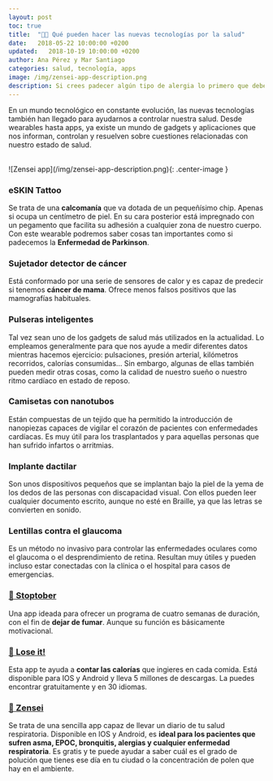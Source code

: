 ```yaml
---
layout: post
toc: true
title:  "📱🤧 Qué pueden hacer las nuevas tecnologías por la salud"
date:   2018-05-22 10:00:00 +0200
updated:   2018-10-19 10:00:00 +0200
author: Ana Pérez y Mar Santiago
categories: salud, tecnología, apps
image: /img/zensei-app-description.png
description: Si crees padecer algún tipo de alergia lo primero que debes hacer es acudir a tu médico de cabecera para confirmar el diagnóstico. Si el especialista lo considera oportuno, te indicará que debes,...
---
```


En un mundo tecnológico en constante evolución, las nuevas tecnologías también han llegado para ayudarnos a controlar nuestra salud. Desde wearables hasta apps, ya existe un mundo de gadgets y aplicaciones que nos informan, controlan y resuelven sobre cuestiones relacionadas con nuestro estado de salud.

<br>
![Zensei app](/img/zensei-app-description.png){: .center-image }
<br>

### **eSKIN Tattoo**

Se trata de una **calcomanía** que va dotada de un pequeñísimo chip. Apenas si ocupa un centímetro de piel. En su cara posterior está impregnado con un pegamento que facilita su adhesión a cualquier zona de nuestro cuerpo. Con este wearable podremos saber cosas tan importantes como si padecemos la **Enfermedad de Parkinson**.

### **Sujetador detector de cáncer**

Está conformado por una serie de sensores de calor y es capaz de predecir si tenemos **cáncer de mama**. Ofrece menos falsos positivos que las mamografías habituales.

### **Pulseras inteligentes**

Tal vez sean uno de los gadgets de salud más utilizados en la actualidad. Lo empleamos generalmente para que nos ayude a medir diferentes datos mientras hacemos ejercicio: pulsaciones, presión arterial, kilómetros recorridos, calorías consumidas… Sin embargo, algunas de ellas también pueden medir otras cosas, como la calidad de nuestro sueño o nuestro ritmo cardíaco en estado de reposo.

### **Camisetas con nanotubos**

Están compuestas de un tejido que ha permitido la introducción de nanopiezas capaces de vigilar el corazón de pacientes con enfermedades cardíacas. Es muy útil para los trasplantados y para aquellas personas que han sufrido infartos o arritmias.

### **Implante dactilar**

Son unos dispositivos pequeños que se implantan bajo la piel de la yema de los dedos de las personas con discapacidad visual. Con ellos pueden leer cualquier documento escrito, aunque no esté en Braille, ya que las letras se convierten en sonido.

### **Lentillas contra el glaucoma**

Es un método no invasivo para controlar las enfermedades oculares como el glaucoma o el desprendimiento de retina. Resultan muy útiles y pueden incluso estar conectadas con la clínica o el hospital para casos de emergencias.

### **[📱 Stoptober](https://www.nhs.uk/oneyou/stoptober/home#yGjxtKtuRDvxT8xQ.97)**

Una app ideada para ofrecer un programa de cuatro semanas de duración, con el fin de **dejar de fumar**. Aunque su función es básicamente motivacional.

### **[📱 Lose it!](https://www.loseit.com/)**

Esta app te ayuda a **contar las calorías** que ingieres en cada comida. Está disponible para IOS y Android y lleva 5 millones de descargas. La puedes encontrar gratuitamente y en 30 idiomas.


### **[📱 Zensei](https://zenseiapp.com)**

Se trata de una sencilla app capaz de llevar un diario de tu salud respiratoria. Disponible en IOS y Android, es **ideal para los pacientes que sufren asma, EPOC, bronquitis, alergias y cualquier enfermedad respiratoria**. Es gratis y te puede ayudar a saber cuál es el grado de polución que tienes ese día en tu ciudad o la concentración de polen que hay en el ambiente.

